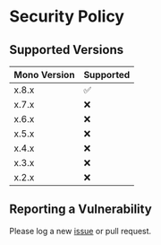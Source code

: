 # Security Policy

## Supported Versions

| Mono Version | Supported          |
| -------      | ------------------ |
| x.8.x        | :white_check_mark: |
| x.7.x        | :x: |
| x.6.x        | :x: |
| x.5.x        | :x: |
| x.4.x        | :x: |
| x.3.x        | :x: |
| x.2.x        | :x: |

## Reporting a Vulnerability

Please log a new [issue](https://github.com/PenguinOfWar/bagofholding/issues) or pull request.
